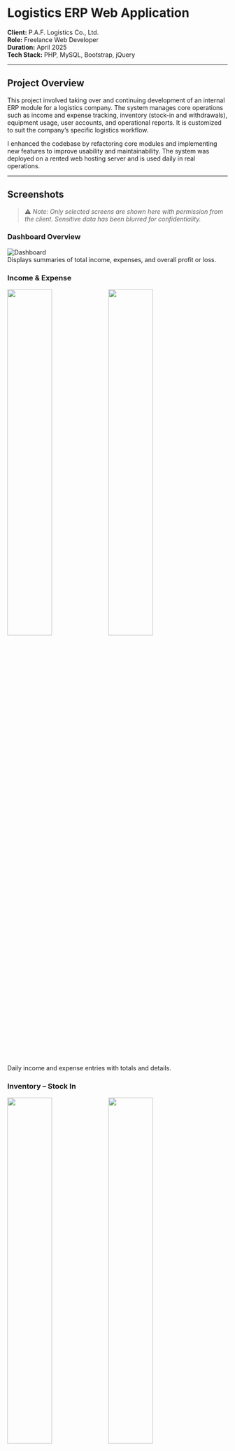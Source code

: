 # Logistics ERP Web Application

**Client:** P.A.F. Logistics Co., Ltd.  
**Role:** Freelance Web Developer  
**Duration:** April 2025  
**Tech Stack:** PHP, MySQL, Bootstrap, jQuery

---

## Project Overview

This project involved taking over and continuing development of an internal ERP module for a logistics company. The system manages core operations such as income and expense tracking, inventory (stock-in and withdrawals), equipment usage, user accounts, and operational reports. It is customized to suit the company’s specific logistics workflow.

I enhanced the codebase by refactoring core modules and implementing new features to improve usability and maintainability. The system was deployed on a rented web hosting server and is used daily in real operations.

---

## Screenshots

> ⚠️ *Note: Only selected screens are shown here with permission from the client. Sensitive data has been blurred for confidentiality.*

### Dashboard Overview  
![Dashboard](./screenshots/dashboard.png)  
Displays summaries of total income, expenses, and overall profit or loss.

### Income & Expense  
<p float="left">
  <img src="./screenshots/income_day.png" width="45%" />
  <img src="./screenshots/Expense_day.png" width="45%" />
</p>  
Daily income and expense entries with totals and details.

### Inventory – Stock In  
<p float="left">
  <img src="./screenshots/stock.png" width="45%" />
  <img src="./screenshots/stock_remaining.png" width="45%" />
</p>  
Tracks purchased items added to stock and current stock levels.

### Inventory – Withdrawals  
![Inventory Out](./screenshots/withdraw.png)  
Logs which items were withdrawn, for which vehicles, and in what quantity.

### Equipment Usage  
![Equipment](./screenshots/Equipment_Usage.png)  
Displays equipment currently in use, the assigned vehicle, and allows cancellation or sale of equipment.

### Reports  
![Report](./screenshots/report_day.png)  
Generates daily reports across multiple modules.

### User Management  
![User Management](./screenshots/User_Management.png)  
Manage system users — create, edit, and delete user accounts.

---

## Contributions

- Took over the project from a previous developer and continued its development  
- Refactored key modules to improve code quality and maintainability  
- Added new features based on business requirements  
- Delivered a functional, production-ready ERP system used in day-to-day logistics operations  

---

## Notes

This repository does not contain any source code due to client confidentiality. It is intended as a portfolio showcase with selected screenshots and a project summary only.

